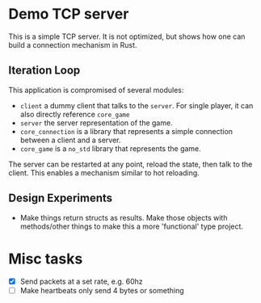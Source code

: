# Demo TCP server
This is a simple TCP server. It is not optimized, but shows how one can build a connection mechanism in Rust.

## Iteration Loop
This application is compromised of several modules:
- `client` a dummy client that talks to the `server`. For single player, it can also directly reference `core_game`
- `server` the server representation of the game. 
- `core_connection` is a library that represents a simple connection between a client and a server.
- `core_game` is a `no_std` library that represents the game.

The server can be restarted at any point, reload the state, then talk to the client. This enables a mechanism similar to hot reloading.

## Design Experiments
- Make things return structs as results. Make those objects with methods/other things to make this a more 'functional' type project.

# Misc tasks
- [x] Send packets at a set rate, e.g. 60hz
- [ ] Make heartbeats only send 4 bytes or something
